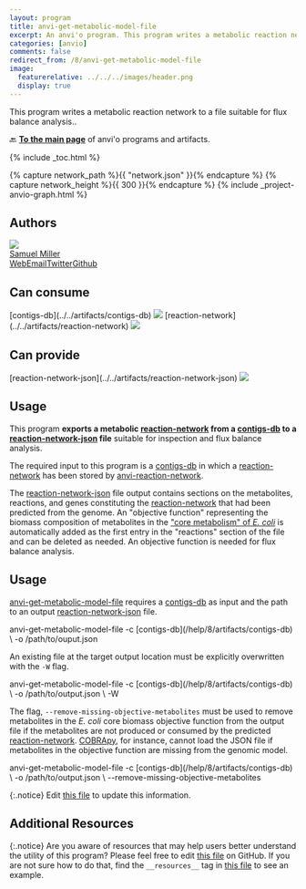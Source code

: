 ```yaml
---
layout: program
title: anvi-get-metabolic-model-file
excerpt: An anvi'o program. This program writes a metabolic reaction network to a file suitable for flux balance analysis.
categories: [anvio]
comments: false
redirect_from: /8/anvi-get-metabolic-model-file
image:
  featurerelative: ../../../images/header.png
  display: true
---
```


This program writes a metabolic reaction network to a file suitable for flux balance analysis..

🔙 **[To the main page](../../)** of anvi'o programs and artifacts.


{% include _toc.html %}
<div id="svg" class="subnetwork"></div>
{% capture network_path %}{{ "network.json" }}{% endcapture %}
{% capture network_height %}{{ 300 }}{% endcapture %}
{% include _project-anvio-graph.html %}


## Authors

<div class="anvio-person"><div class="anvio-person-info"><div class="anvio-person-photo"><img class="anvio-person-photo-img" src="../../images/authors/semiller10.jpg" /></div><div class="anvio-person-info-box"><a href="/people/semiller10" target="_blank"><span class="anvio-person-name">Samuel Miller</span></a><div class="anvio-person-social-box"><a href="https://semiller10.github.io" class="person-social" target="_blank"><i class="fa fa-fw fa-home"></i>Web</a><a href="mailto:samuelmiller10@gmail.com" class="person-social" target="_blank"><i class="fa fa-fw fa-envelope-square"></i>Email</a><a href="http://twitter.com/smiller_science" class="person-social" target="_blank"><i class="fa fa-fw fa-twitter-square"></i>Twitter</a><a href="http://github.com/semiller10" class="person-social" target="_blank"><i class="fa fa-fw fa-github"></i>Github</a></div></div></div></div>



## Can consume


<p style="text-align: left" markdown="1"><span class="artifact-r">[contigs-db](../../artifacts/contigs-db) <img src="../../images/icons/DB.png" class="artifact-icon-mini" /></span> <span class="artifact-r">[reaction-network](../../artifacts/reaction-network) <img src="../../images/icons/CONCEPT.png" class="artifact-icon-mini" /></span></p>


## Can provide


<p style="text-align: left" markdown="1"><span class="artifact-p">[reaction-network-json](../../artifacts/reaction-network-json) <img src="../../images/icons/JSON.png" class="artifact-icon-mini" /></span></p>


## Usage


This program **exports a metabolic <span class="artifact-n">[reaction-network](/help/8/artifacts/reaction-network)</span> from a <span class="artifact-n">[contigs-db](/help/8/artifacts/contigs-db)</span> to a <span class="artifact-n">[reaction-network-json](/help/8/artifacts/reaction-network-json)</span> file** suitable for inspection and flux balance analysis.

The required input to this program is a <span class="artifact-n">[contigs-db](/help/8/artifacts/contigs-db)</span> in which a <span class="artifact-n">[reaction-network](/help/8/artifacts/reaction-network)</span> has been stored by <span class="artifact-p">[anvi-reaction-network](/help/8/programs/anvi-reaction-network)</span>.

The <span class="artifact-n">[reaction-network-json](/help/8/artifacts/reaction-network-json)</span> file output contains sections on the metabolites, reactions, and genes constituting the <span class="artifact-n">[reaction-network](/help/8/artifacts/reaction-network)</span> that had been predicted from the genome. An "objective function" representing the biomass composition of metabolites in the ["core metabolism" of *E. coli*](http://bigg.ucsd.edu/models/e_coli_core) is automatically added as the first entry in the "reactions" section of the file and can be deleted as needed. An objective function is needed for flux balance analysis.

## Usage

<span class="artifact-p">[anvi-get-metabolic-model-file](/help/8/programs/anvi-get-metabolic-model-file)</span> requires a <span class="artifact-n">[contigs-db](/help/8/artifacts/contigs-db)</span> as input and the path to an output <span class="artifact-n">[reaction-network-json](/help/8/artifacts/reaction-network-json)</span> file.

<div class="codeblock" markdown="1">
anvi&#45;get&#45;metabolic&#45;model&#45;file &#45;c <span class="artifact&#45;n">[contigs&#45;db](/help/8/artifacts/contigs&#45;db)</span> \
                              &#45;o /path/to/ouput.json
</div>

An existing file at the target output location must be explicitly overwritten with the `-W` flag.

<div class="codeblock" markdown="1">
anvi&#45;get&#45;metabolic&#45;model&#45;file &#45;c <span class="artifact&#45;n">[contigs&#45;db](/help/8/artifacts/contigs&#45;db)</span> \
                              &#45;o /path/to/output.json \
                              &#45;W
</div>

The flag, `--remove-missing-objective-metabolites` must be used to remove metabolites in the *E. coli* core biomass objective function from the output file if the metabolites are not produced or consumed by the predicted <span class="artifact-n">[reaction-network](/help/8/artifacts/reaction-network)</span>. [COBRApy](https://opencobra.github.io/cobrapy/), for instance, cannot load the JSON file if metabolites in the objective function are missing from the genomic model.

<div class="codeblock" markdown="1">
anvi&#45;get&#45;metabolic&#45;model&#45;file &#45;c <span class="artifact&#45;n">[contigs&#45;db](/help/8/artifacts/contigs&#45;db)</span> \
                              &#45;o /path/to/output.json \
                              &#45;&#45;remove&#45;missing&#45;objective&#45;metabolites
</div>


{:.notice}
Edit [this file](https://github.com/merenlab/anvio/tree/master/anvio/docs/programs/anvi-get-metabolic-model-file.md) to update this information.


## Additional Resources



{:.notice}
Are you aware of resources that may help users better understand the utility of this program? Please feel free to edit [this file](https://github.com/merenlab/anvio/tree/master/bin/anvi-get-metabolic-model-file) on GitHub. If you are not sure how to do that, find the `__resources__` tag in [this file](https://github.com/merenlab/anvio/blob/master/bin/anvi-interactive) to see an example.
